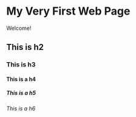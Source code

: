 # My Very First Web Page

Welcome!

## This is h2

### This is h3

#### This is a h4

##### This is a h5

###### This is a h6